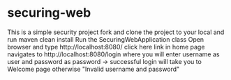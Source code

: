 # securing-web
This is a simple security project
fork and clone the project to your local and run maven clean install
Run the SecuringWebApplication class
Open browser and type http://localhost:8080/
click here link in home page navigates to http://localhost:8080/login where you will enter username as user and 
password as password -> successful login will take you to Welcome page
otherwise "Invalid username and password"

